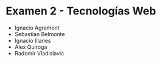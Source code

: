 # Examen 2 - Tecnologías Web

- Ignacio Agramont
- Sebastian Belmonte
- Ignacio Illanes
- Alex Quiroga
- Radomir Vladislavic
